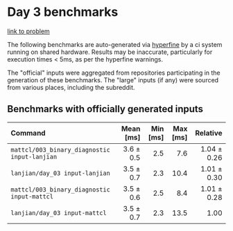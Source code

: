 # Day 3 benchmarks

[link to problem](http://adventofcode.com/2021/day/3)

The following benchmarks are auto-generated via [hyperfine](https://github.com/sharkdp/hyperfine) by a ci system running on shared hardware. Results may be inaccurate, particularly for execution times < 5ms, as per the hyperfine warnings.

The "official" inputs were aggregated from repositories participating in the generation of these benchmarks. The "large" inputs (if any) were sourced from various places, including the subreddit.

## Benchmarks with officially generated inputs
| Command | Mean [ms] | Min [ms] | Max [ms] | Relative |
|:---|---:|---:|---:|---:|
| `mattcl/003_binary_diagnostic input-lanjian` | 3.6 ± 0.5 | 2.5 | 7.6 | 1.04 ± 0.26 |
| `lanjian/day_03 input-lanjian` | 3.5 ± 0.7 | 2.3 | 10.4 | 1.01 ± 0.30 |
| `mattcl/003_binary_diagnostic input-mattcl` | 3.5 ± 0.6 | 2.5 | 8.4 | 1.01 ± 0.28 |
| `lanjian/day_03 input-mattcl` | 3.5 ± 0.7 | 2.3 | 13.5 | 1.00 |
